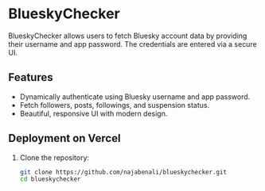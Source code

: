 # BlueskyChecker

BlueskyChecker allows users to fetch Bluesky account data by providing their username and app password. The credentials are entered via a secure UI.

## Features
- Dynamically authenticate using Bluesky username and app password.
- Fetch followers, posts, followings, and suspension status.
- Beautiful, responsive UI with modern design.

## Deployment on Vercel
1. Clone the repository:
   ```bash
   git clone https://github.com/najabenali/blueskychecker.git
   cd blueskychecker
